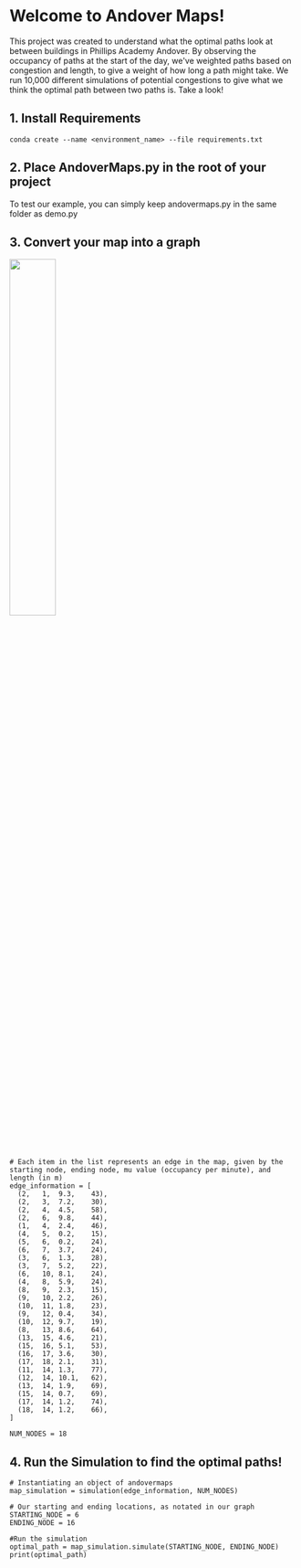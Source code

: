 # Welcome to Andover Maps!

This project was created to understand what the optimal paths look at between buildings in Phillips Academy Andover. By observing the occupancy of paths at the start of the day, we've weighted paths based on congestion and length, to give a weight of how long a path might take. We run 10,000 different simulations of potential congestions to give what we think the optimal path between two paths is. Take a look!

## 1. Install Requirements
`conda create --name <environment_name> --file requirements.txt`

## 2. Place AndoverMaps.py in the root of your project
To test our example, you can simply keep andovermaps.py in the same folder as demo.py

## 3. Convert your map into a graph
<img src = "https://i.ibb.co/kyRBhxK/FINAL-Andover-Map.jpg" width="40%" height=auto>

```
# Each item in the list represents an edge in the map, given by the starting node, ending node, mu value (occupancy per minute), and length (in m)
edge_information = [
  (2,	1,	9.3,	43),
  (2,	3,	7.2,	30),
  (2,	4,	4.5,	58),
  (2,	6,	9.8,	44),
  (1,	4,	2.4,	46),
  (4,	5,	0.2,	15),
  (5,	6,	0.2,	24),
  (6,	7,	3.7,	24),
  (3,	6,	1.3,	28),
  (3,	7,	5.2,	22),
  (6,	10,	8.1,	24),
  (4,	8,	5.9,	24),
  (8,	9,	2.3,	15),
  (9,	10,	2.2,	26),
  (10,	11,	1.8,	23),
  (9,	12,	0.4,	34),
  (10,	12,	9.7,	19),
  (8,	13,	8.6,	64),
  (13,	15,	4.6,	21),
  (15,	16,	5.1,	53),
  (16,	17,	3.6,	30),
  (17,	18,	2.1,	31),
  (11,	14,	1.3,	77),
  (12,	14,	10.1,	62),
  (13,	14,	1.9,	69),
  (15,	14,	0.7,	69),
  (17,	14,	1.2,	74),
  (18,	14,	1.2,	66),  
]

NUM_NODES = 18
```

## 4. Run the Simulation to find the optimal paths!
```
# Instantiating an object of andovermaps
map_simulation = simulation(edge_information, NUM_NODES)

# Our starting and ending locations, as notated in our graph
STARTING_NODE = 6
ENDING_NODE = 16

#Run the simulation
optimal_path = map_simulation.simulate(STARTING_NODE, ENDING_NODE)
print(optimal_path)
```